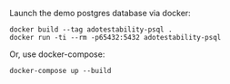 Launch the demo postgres database via docker:

    docker build --tag adotestability-psql .
    docker run -ti --rm -p65432:5432 adotestability-psql

Or, use docker-compose:

    docker-compose up --build

